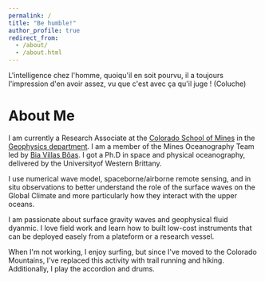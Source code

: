 ```yaml
---
permalink: /
title: "Be humble!"
author_profile: true
redirect_from: 
  - /about/
  - /about.html
---
```


L'intelligence chez l'homme, quoiqu'il en soit pourvu, il a toujours l'impression d'en avoir assez, vu que c'est avec ça qu'il juge ! (Coluche)

About Me
======
I am currently a Research Associate at the [Colorado School of Mines](https://www.mines.edu) in the [Geophysics department](https://geophysics.mines.edu). I am a member of the Mines Oceanography Team led by [Bia Villas Bôas](https://biavillasboas.github.io). I got a Ph.D in space and physical oceanography, delivered by the Universityof Western Brittany.

I use numerical wave model, spaceborne/airborne remote sensing, and in situ observations to better understand the role of the surface waves on the Global Climate and more particularly how they interact with the upper oceans.

I am passionate about surface gravity waves and geophysical fluid dyanmic. I love field work and learn how to built low-cost instruments that can be deployed easely from a plateform or a research vessel.

When I'm not working, I enjoy surfing, but since I've moved to the Colorado Mountains, I've replaced this activity with trail running and hiking. Additionally, I play the accordion and drums.
